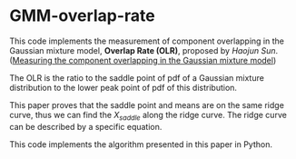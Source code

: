 # GMM-overlap-rate

This code implements the measurement of component overlapping in the Gaussian mixture model, **Overlap Rate (OLR)**, proposed by *Haojun Sun*. ([Measuring the component overlapping in the Gaussian mixture model](https://link.springer.com/article/10.1007/s10618-011-0212-3))

The OLR is the ratio to the saddle point of pdf of a Gaussian mixture distribution to the lower peak point of pdf of this distribution.

This paper proves that the saddle point and means are on the same ridge curve, thus we can find the $X_{saddle}$ along the ridge curve. The ridge curve can be described by a specific equation.

This code implements the algorithm presented in this paper in Python.


